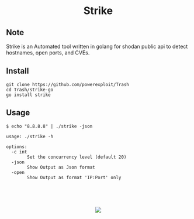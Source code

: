 <h1 align="center">Strike</h1>

## Note

Strike is an Automated tool written in golang for shodan public api to detect hostnames, open ports, and CVEs.


## Install

```
git clone https://github.com/powerexploit/Trash
cd Trash/strike-go
go install strike
```

## Usage

```
$ echo "8.8.8.8" | ./strike -json
```

```
usage: ./strike -h

options:
  -c int
        Set the concurrency level (default 20)
  -json
        Show Output as Json format
  -open
        Show Output as format 'IP:Port' only

``` 

<h1 align="center">
  <br>
  <img src="https://i.ibb.co/Z1BFTzQ/Screenshot-2022-11-21-at-10-39-06-PM.png">
  <br>
</h1>
